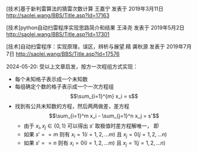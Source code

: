 [技术]基于新判雷算法的猜雷次数计算 王嘉宁 发表于 2019年3月11日 http://saolei.wang/BBS/Title.asp?Id=17163

[技术]python自动扫雷程序实现思路简介和结果 王泽尧 发表于 2019年5月2日 http://saolei.wang/BBS/Title.asp?Id=17301

[技术]自动扫雷程序：实现原理，误区，辨析与展望.精  龚秋源 发表于 2019年7月7日  http://saolei.wang/BBS/Title.asp?Id=17576

2024-05-20: 受以上文章启发，按方一次程组方式实现：

* 每个未知格子表示成一个未知数
* 每组确定个数的格子表示成一个一次方程组 $$\sum_{i=1}^{m} x_i = s$$
* 找到有公共未知数的方程，然后两两做差，差方程 $$\sum_{i=1}^m x_i - \sum_{j=1}^n x_j = s'$$
  * 由于 $x_i, x_j \in \{0, 1\}$ 可以得出 $s'$ 取极值时差方程解唯一， 即
  * 如果 $s' == m$ 则有 $x_i=1 (i=1,2,...m)$ 且 $x_j=0 (j=1,2,...n)$
  * 如果 $s' == n$ 则有 $x_i=0 (i=1,2,...m)$ 且 $x_j=1 (j=1,2,...n)$


